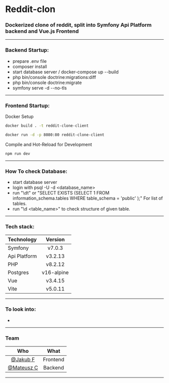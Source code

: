 # Reddit-clon
### Dockerized clone of reddit, split into Symfony Api Platform backend and Vue.js Frontend
---
### Backend Startup:
- prepare .env file
- composer install
- start database server / docker-compose up --build
- php bin/console doctrine:migrations:diff
- php bin/console doctrine:migrate
- symfony serve -d --no-tls
---
### Frontend Startup:
Docker Setup

```sh
docker build . -t reddit-clone-client
```
```sh
docker run -d -p 8080:80 reddit-clone-client
```

Compile and Hot-Reload for Development

```sh
npm run dev
```
---
### How To check Database:
- start database server
- login with psql -U <username> -d <database_name>
- run "\dt" or "SELECT EXISTS (SELECT 1 FROM information_schema.tables WHERE table_schema = 'public' );" For list of tables.
- run "\d <table_name>" to check structure of given table.
---
### Tech stack:
| Technology   |  Version   |
|:-------------|:----------:|
| Symfony      |   v7.0.3   |
| Api Platform |  v3.2.13   |
| PHP          |  v8.2.12   |
| Postgres     | v16-alpine |
| Vue          |  v3.4.15   |
| Vite         |  v5.0.11   |
---
### To look into:
-
--- 
### Team
| Who | What |
| :---: | :---: |
| [@Jakub F](https://github.com/km385) | Frontend |
| [@Mateusz C](https://github.com/MateuszCzz) | Backend |

---
